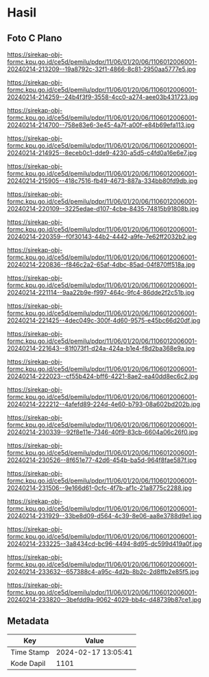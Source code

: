# Hasil

## Foto C Plano

https://sirekap-obj-formc.kpu.go.id/ce5d/pemilu/pdpr/11/06/01/20/06/1106012006001-20240214-213209--19a8792c-32f1-4866-8c81-2950aa5777e5.jpg

https://sirekap-obj-formc.kpu.go.id/ce5d/pemilu/pdpr/11/06/01/20/06/1106012006001-20240214-214259--24b4f3f9-3558-4cc0-a274-aee03b431723.jpg

https://sirekap-obj-formc.kpu.go.id/ce5d/pemilu/pdpr/11/06/01/20/06/1106012006001-20240214-214700--758e83e6-3e45-4a7f-a00f-e84b69efa113.jpg

https://sirekap-obj-formc.kpu.go.id/ce5d/pemilu/pdpr/11/06/01/20/06/1106012006001-20240214-214925--8eceb0c1-dde9-4230-a5d5-c4fd0a16e6e7.jpg

https://sirekap-obj-formc.kpu.go.id/ce5d/pemilu/pdpr/11/06/01/20/06/1106012006001-20240214-215905--418c7516-fb49-4673-887a-334bb80fd9db.jpg

https://sirekap-obj-formc.kpu.go.id/ce5d/pemilu/pdpr/11/06/01/20/06/1106012006001-20240214-220109--3225edae-d107-4cbe-8435-74815b91808b.jpg

https://sirekap-obj-formc.kpu.go.id/ce5d/pemilu/pdpr/11/06/01/20/06/1106012006001-20240214-220359--f0f30143-44b2-4442-a9fe-7e62ff2032b2.jpg

https://sirekap-obj-formc.kpu.go.id/ce5d/pemilu/pdpr/11/06/01/20/06/1106012006001-20240214-220836--f846c2a2-65af-4dbc-85ad-04f870ff518a.jpg

https://sirekap-obj-formc.kpu.go.id/ce5d/pemilu/pdpr/11/06/01/20/06/1106012006001-20240214-221114--9aa22b9e-f997-464c-9fc4-86dde2f2c51b.jpg

https://sirekap-obj-formc.kpu.go.id/ce5d/pemilu/pdpr/11/06/01/20/06/1106012006001-20240214-221425--4dec049c-300f-4d60-9575-e45bc66d20df.jpg

https://sirekap-obj-formc.kpu.go.id/ce5d/pemilu/pdpr/11/06/01/20/06/1106012006001-20240214-221643--81f073f1-d24a-424a-b1e4-f8d2ba368e9a.jpg

https://sirekap-obj-formc.kpu.go.id/ce5d/pemilu/pdpr/11/06/01/20/06/1106012006001-20240214-222023--cf55b424-bff6-4221-8ae2-ea40dd8ec6c2.jpg

https://sirekap-obj-formc.kpu.go.id/ce5d/pemilu/pdpr/11/06/01/20/06/1106012006001-20240214-222212--4afefd89-224d-4e60-b793-08a602bd202b.jpg

https://sirekap-obj-formc.kpu.go.id/ce5d/pemilu/pdpr/11/06/01/20/06/1106012006001-20240214-230339--92f8e11e-7346-40f9-83cb-6604a06c26f0.jpg

https://sirekap-obj-formc.kpu.go.id/ce5d/pemilu/pdpr/11/06/01/20/06/1106012006001-20240214-230526--8f651e77-42d6-454b-ba5d-964f8fae587f.jpg

https://sirekap-obj-formc.kpu.go.id/ce5d/pemilu/pdpr/11/06/01/20/06/1106012006001-20240214-231506--9e166d61-0cfc-4f7b-af1c-21a8775c2288.jpg

https://sirekap-obj-formc.kpu.go.id/ce5d/pemilu/pdpr/11/06/01/20/06/1106012006001-20240214-231929--33be8d09-d564-4c39-8e06-aa8e3788d9e1.jpg

https://sirekap-obj-formc.kpu.go.id/ce5d/pemilu/pdpr/11/06/01/20/06/1106012006001-20240214-233225--3a8434cd-bc96-4494-8d95-dc599d419a0f.jpg

https://sirekap-obj-formc.kpu.go.id/ce5d/pemilu/pdpr/11/06/01/20/06/1106012006001-20240214-233632--657388c4-a95c-4d2b-8b2c-2d8ffb2e85f5.jpg

https://sirekap-obj-formc.kpu.go.id/ce5d/pemilu/pdpr/11/06/01/20/06/1106012006001-20240214-233820--3befdd9a-9062-4029-bb4c-d48739b87ce1.jpg


## Metadata

| Key        | Value               |
| ---------- | ------------------- |
| Time Stamp | 2024-02-17 13:05:41 |
| Kode Dapil | 1101                |



